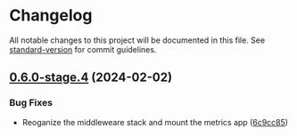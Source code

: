 # Changelog

All notable changes to this project will be documented in this file. See [standard-version](https://github.com/conventional-changelog/standard-version) for commit guidelines.

## [0.6.0-stage.4](https://github.com/Seven-of-Di/ben/compare/v0.6.0-stage.3...v0.6.0-stage.4) (2024-02-02)


### Bug Fixes

* Reoganize the middleweare stack and mount the metrics app ([6c9cc85](https://github.com/Seven-of-Di/ben/commit/6c9cc856f4f70c7bad381efd26e20833c3ed49da))
